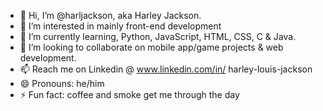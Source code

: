 - 👋 Hi, I’m @harljackson, aka Harley Jackson. 
- 👀 I’m interested in mainly front-end development
- 🌱 I’m currently learning, Python, JavaScript, HTML, CSS, C & Java. 
- 💞️ I’m looking to collaborate on mobile app/game projects & web development.
- 📫 Reach me on Linkedin @ www.linkedin.com/in/
harley-louis-jackson
- 😄 Pronouns: he/him
- ⚡ Fun fact: coffee and smoke get me through the day

<!---
harljackson/harljackson is a ✨ special ✨ repository because its `README.md` (this file) appears on your GitHub profile.
You can click the Preview link to take a look at your changes.
--->
